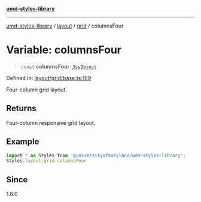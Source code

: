 [**umd-styles-library**](../../../../README.md)

***

[umd-styles-library](../../../../modules.md) / [layout](../../../README.md) / [grid](../README.md) / columnsFour

# Variable: columnsFour

> `const` **columnsFour**: [`JssObject`](../../../../utilities/namespaces/transform/type-aliases/JssObject.md)

Defined in: [layout/grid/base.ts:109](https://github.com/UMD-Digital/design-system/blob/8021d9898368f604bce452fe4dde6fae3a0578fd/packages/styles/source/layout/grid/base.ts#L109)

Four-column grid layout.

## Returns

Four-column responsive grid layout.

## Example

```typescript
import * as Styles from '@universityofmaryland/web-styles-library';
Styles.layout.grid.columnsFour
```

## Since

1.8.0

